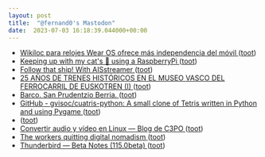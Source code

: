 ```yaml
---
layout: post
title:  "@fernand0's Mastodon"
date:  2023-07-03 16:18:39.044000+00:00
---
```

*  [Wikiloc para relojes Wear OS ofrece más independencia del móvil ](https://wwwhatsnew.com/2023/06/18/wikiloc-para-relojes-wear-os-ofrece-mas-independencia-del-movil) ([toot](https://mastodon.social/@fernand0/110651055737390289))
*  [Keeping up with my cat's 💩 using a RaspberryPi ](https://dev.to/fdocr/keeping-up-with-my-cats-using-a-raspberrypi-oi) ([toot](https://mastodon.social/@fernand0/110650758109831599))
*  [Follow that ship! With AISstreamer ](https://dev.to/jj/follow-that-ship-with-aisstreamer-21g) ([toot](https://mastodon.social/@fernand0/110650525434604960))
*  [25 AÑOS DE TRENES HISTÓRICOS EN EL MUSEO VASCO DEL FERROCARRIL DE EUSKOTREN (I) ](http://historiastren.blogspot.com/2023/06/25-anos-de-trenes-historicos-en-el.htm) ([toot](https://mastodon.social/@fernand0/110649827937738955))
*  [Barco. San Prudentzio Berria. ](https://www.flickr.com/photos/fernand0/53007464086) ([toot](https://mastodon.social/@fernand0/110649689695488230))
*  [GitHub - gvisoc/cuatris-python: A small clone of Tetris written in Python and using Pygame ](https://github.com/gvisoc/cuatris-pytho) ([toot](https://mastodon.social/@fernand0/110649663863416057))
*  [ ](https://mastodon.social/users/fernand0/statuses/110649494846162103/activity) ([toot](https://mastodon.social/users/fernand0/statuses/110649494846162103/activity))
*  [Convertir audio y vídeo en Linux — Blog de C3PO ](https://c3po.website/blog/convertir-audio-y-video-en-linux) ([toot](https://mastodon.social/@fernand0/110649369240595395))
*  [The workers quitting digital nomadism ](https://www.bbc.com/worklife/article/20230531-the-workers-quitting-digital-nomadis) ([toot](https://mastodon.social/@fernand0/110649274687737168))
*  [Thunderbird — Beta Notes (115.0beta) ](https://www.thunderbird.net/en-US/thunderbird/115.0beta/releasenotes) ([toot](https://mastodon.social/@fernand0/110649027187558671))
